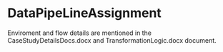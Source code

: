 # DataPipeLineAssignment

Enviroment and flow details are mentioned in the CaseStudyDetailsDocs.docx and TransformationLogic.docx document.
